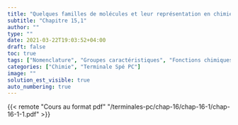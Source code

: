 ```yaml
---
title: "Quelques familles de molécules et leur représentation en chimie organique"
subtitle: "Chapitre 15,1"
author: ""
type: ""
date: 2021-03-22T19:03:52+04:00
draft: false
toc: true
tags: ["Nomenclature", "Groupes caractéristiques", "Fonctions chimiques", "Formule topologique"]
categories: ["Chimie", "Terminale Spé PC"]
image: ""
solution_est_visible: true
auto_numbering: true
---
```


{{< remote "Cours au format pdf" "/terminales-pc/chap-16/chap-16-1/chap-16-1-1.pdf" >}}